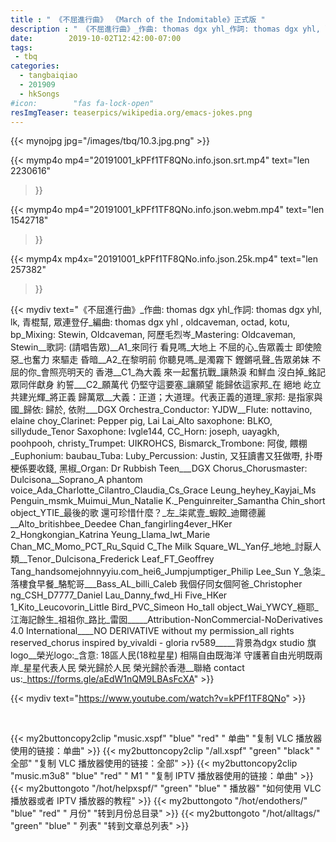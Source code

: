 ```yaml
---
title : " 《不屈進行曲》 《March of the Indomitable》正式版 "
description : " 《不屈進行曲》_作曲: thomas dgx yhl_作詞: thomas dgx yhl, lk, 青棍幫, 眾連登仔_編曲: thomas dgx yhl , oldcaveman, octad, kotu, bp_Mixing: Stewin, Oldcaveman, 阿歷毛烈岑_Mastering: Oldcaveman, Stewin__歌詞:   (請唱告眾)__A1_來同行     看見嗎_大地上     不屈的心_告眾義士   即使險惡_也奮力 來驅走 昏暗__A2_在黎明前   你聽見嗎_是濁霧下   鏗鏘吼聲_告眾弟妹   不屈的你_會照亮明天的 香港__C1_為大義  來一起奮抗戰_讓熱淚  和鮮血 沒白掉_銘記  眾同伴獻身 約誓___C2_願萬代  仍堅守這要塞_讓願望  能歸依這家邦_在 絕地 屹立 共建光輝_將正義    歸萬眾__大義：正道；大道理。代表正義的道理_家邦: 是指家與國_歸依: 歸於, 依附___DGX Orchestra_Conductor: YJDW__Flute: nottavino, elaine choy_Clarinet: Pepper pig, Lai Lai_Alto saxophone: BLKO, sillydude_Tenor Saxophone: Ivgle144, CC_Horn: joseph, uayagkh, poohpooh, christy_Trumpet: UIKROHCS, Bismarck_Trombone: 阿俊, 餵棚_Euphonium: baubau_Tuba: Luby_Percussion: Justin, 又狂讀書又狂做嘢, 扑嘢梗係要收錢, 黑椒_Organ: Dr Rubbish Teen___DGX Chorus_Chorusmaster: Dulcisona__Soprano_A phantom voice_Ada_Charlotte_Cilantro_Claudia_Cs_Grace Leung_heyhey_Kayjai_Ms Penguin_msmk_Muimui_Mun_Natalie K._Penguinreiter_Samantha Chin_short object_YTIE_最後的歌 還可珍惜什麼？_左_柒貮壹_蝦餃_迪爾德麗__Alto_britishbee_Deedee Chan_fangirling4ever_HKer 2_Hongkongian_Katrina Yeung_Llama_lwt_Marie Chan_MC_Momo_PCT_Ru_Squid C_The Milk Square_WL_Yan仔_地地_討厭人類__Tenor_Dulcisona_Frederick Leaf_FT_Geoffrey Tang_handsomejohnnyyiu.com_hei6_Jumpjumptiger_Philip Lee_Sun Y_急柒_落樓食早餐_駱駝哥___Bass_AL_billi_Caleb 我個仔同女個阿爸_Christopher ng_CSH_D7777_Daniel Lau_Danny_fwd_Hi Five_HKer 1_Kito_Leucovorin_Little Bird_PVC_Simeon Ho_tall object_Wai_YWCY_極耶_江海記餘生_祖祖你_路比_雷囡_____Attribution-NonCommercial-NoDerivatives 4.0 International____NO DERIVATIVE without my permission_all rights reserved_chorus inspired by_vivaldi - gloria rv589_____背景為dgx studio 旗 logo__榮光logo:_含意: 18區人民(18粒星星) 相隔自由既海洋  守護著自由光明既兩岸_星星代表人民  榮光歸於人民    榮光歸於香港__聯絡  contact us:_https://forms.gle/aEdW1nQM9LBAsFcXA "
date:        2019-10-02T12:42:00-07:00
tags:
 - tbq
categories:
  - tangbaiqiao
  - 201909
  - hkSongs
#icon:        "fas fa-lock-open"
resImgTeaser: teaserpics/wikipedia.org/emacs-jokes.png
---
```


{{< mynojpg jpg="/images/tbq/10.3.jpg.png" >}}

{{< mymp4o mp4="20191001_kPFf1TF8QNo.info.json.srt.mp4"
text="len 2230616"
>}}

{{< mymp4o mp4="20191001_kPFf1TF8QNo.info.json.webm.mp4" 
text="len 1542718"
>}}

{{< mymp4x  mp4x="20191001_kPFf1TF8QNo.info.json.25k.mp4"
text="len 257382"
>}}


{{< mydiv text="《不屈進行曲》_作曲: thomas dgx yhl_作詞: thomas dgx yhl, lk, 青棍幫, 眾連登仔_編曲: thomas dgx yhl , oldcaveman, octad, kotu, bp_Mixing: Stewin, Oldcaveman, 阿歷毛烈岑_Mastering: Oldcaveman, Stewin__歌詞:   (請唱告眾)__A1_來同行     看見嗎_大地上     不屈的心_告眾義士   即使險惡_也奮力 來驅走 昏暗__A2_在黎明前   你聽見嗎_是濁霧下   鏗鏘吼聲_告眾弟妹   不屈的你_會照亮明天的 香港__C1_為大義  來一起奮抗戰_讓熱淚  和鮮血 沒白掉_銘記  眾同伴獻身 約誓___C2_願萬代  仍堅守這要塞_讓願望  能歸依這家邦_在 絕地 屹立 共建光輝_將正義    歸萬眾__大義：正道；大道理。代表正義的道理_家邦: 是指家與國_歸依: 歸於, 依附___DGX Orchestra_Conductor: YJDW__Flute: nottavino, elaine choy_Clarinet: Pepper pig, Lai Lai_Alto saxophone: BLKO, sillydude_Tenor Saxophone: Ivgle144, CC_Horn: joseph, uayagkh, poohpooh, christy_Trumpet: UIKROHCS, Bismarck_Trombone: 阿俊, 餵棚_Euphonium: baubau_Tuba: Luby_Percussion: Justin, 又狂讀書又狂做嘢, 扑嘢梗係要收錢, 黑椒_Organ: Dr Rubbish Teen___DGX Chorus_Chorusmaster: Dulcisona__Soprano_A phantom voice_Ada_Charlotte_Cilantro_Claudia_Cs_Grace Leung_heyhey_Kayjai_Ms Penguin_msmk_Muimui_Mun_Natalie K._Penguinreiter_Samantha Chin_short object_YTIE_最後的歌 還可珍惜什麼？_左_柒貮壹_蝦餃_迪爾德麗__Alto_britishbee_Deedee Chan_fangirling4ever_HKer 2_Hongkongian_Katrina Yeung_Llama_lwt_Marie Chan_MC_Momo_PCT_Ru_Squid C_The Milk Square_WL_Yan仔_地地_討厭人類__Tenor_Dulcisona_Frederick Leaf_FT_Geoffrey Tang_handsomejohnnyyiu.com_hei6_Jumpjumptiger_Philip Lee_Sun Y_急柒_落樓食早餐_駱駝哥___Bass_AL_billi_Caleb 我個仔同女個阿爸_Christopher ng_CSH_D7777_Daniel Lau_Danny_fwd_Hi Five_HKer 1_Kito_Leucovorin_Little Bird_PVC_Simeon Ho_tall object_Wai_YWCY_極耶_江海記餘生_祖祖你_路比_雷囡_____Attribution-NonCommercial-NoDerivatives 4.0 International____NO DERIVATIVE without my permission_all rights reserved_chorus inspired by_vivaldi - gloria rv589_____背景為dgx studio 旗 logo__榮光logo:_含意: 18區人民(18粒星星) 相隔自由既海洋  守護著自由光明既兩岸_星星代表人民  榮光歸於人民    榮光歸於香港__聯絡  contact us:_https://forms.gle/aEdW1nQM9LBAsFcXA" >}}
<br>

{{< mydiv text="https://www.youtube.com/watch?v=kPFf1TF8QNo" >}}


<br>


{{< my2buttoncopy2clip "music.xspf"        "blue"   "red"    " 单曲"  "复制 VLC 播放器使用的链接：单曲" >}} {{< my2buttoncopy2clip "/all.xspf"         "green"  "black"  " 全部"  "复制 VLC 播放器使用的链接：全部" >}} {{< my2buttoncopy2clip "music.m3u8"        "blue"   "red"    " M1 "    "复制 IPTV 播放器使用的链接：单曲" >}} {{< my2buttongoto      "/hot/helpxspf/"    "green"  "blue"   " 播放器" "如何使用 VLC 播放器或者 IPTV 播放器的教程" >}} {{< my2buttongoto      "/hot/endothers/"   "blue"   "red"    " 月份"   "转到月份总目录" >}} {{< my2buttongoto      "/hot/alltags/"     "green"  "blue"   " 列表"   "转到文章总列表" >}} 
